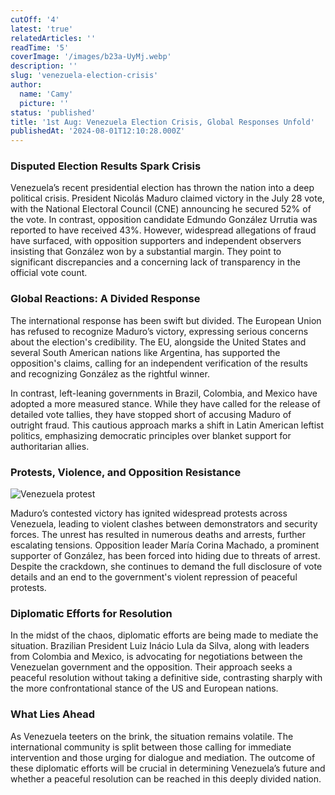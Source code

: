 ```yaml
---
cutOff: '4'
latest: 'true'
relatedArticles: ''
readTime: '5'
coverImage: '/images/b23a-UyMj.webp'
description: ''
slug: 'venezuela-election-crisis'
author:
  name: 'Camy'
  picture: ''
status: 'published'
title: '1st Aug: Venezuela Election Crisis, Global Responses Unfold'
publishedAt: '2024-08-01T12:10:28.000Z'
---
```


### Disputed Election Results Spark Crisis

Venezuela’s recent presidential election has thrown the nation into a deep political crisis. President Nicolás Maduro claimed victory in the July 28 vote, with the National Electoral Council (CNE) announcing he secured 52% of the vote. In contrast, opposition candidate Edmundo González Urrutia was reported to have received 43%. However, widespread allegations of fraud have surfaced, with opposition supporters and independent observers insisting that González won by a substantial margin. They point to significant discrepancies and a concerning lack of transparency in the official vote count.

### Global Reactions: A Divided Response

The international response has been swift but divided. The European Union has refused to recognize Maduro’s victory, expressing serious concerns about the election's credibility. The EU, alongside the United States and several South American nations like Argentina, has supported the opposition's claims, calling for an independent verification of the results and recognizing González as the rightful winner.

In contrast, left-leaning governments in Brazil, Colombia, and Mexico have adopted a more measured stance. While they have called for the release of detailed vote tallies, they have stopped short of accusing Maduro of outright fraud. This cautious approach marks a shift in Latin American leftist politics, emphasizing democratic principles over blanket support for authoritarian allies.

### Protests, Violence, and Opposition Resistance

![Venezuela protest](/images/b23a-Q1ND.webp)

Maduro’s contested victory has ignited widespread protests across Venezuela, leading to violent clashes between demonstrators and security forces. The unrest has resulted in numerous deaths and arrests, further escalating tensions. Opposition leader María Corina Machado, a prominent supporter of González, has been forced into hiding due to threats of arrest. Despite the crackdown, she continues to demand the full disclosure of vote details and an end to the government's violent repression of peaceful protests.

### Diplomatic Efforts for Resolution

In the midst of the chaos, diplomatic efforts are being made to mediate the situation. Brazilian President Luiz Inácio Lula da Silva, along with leaders from Colombia and Mexico, is advocating for negotiations between the Venezuelan government and the opposition. Their approach seeks a peaceful resolution without taking a definitive side, contrasting sharply with the more confrontational stance of the US and European nations.

### What Lies Ahead

As Venezuela teeters on the brink, the situation remains volatile. The international community is split between those calling for immediate intervention and those urging for dialogue and mediation. The outcome of these diplomatic efforts will be crucial in determining Venezuela’s future and whether a peaceful resolution can be reached in this deeply divided nation.